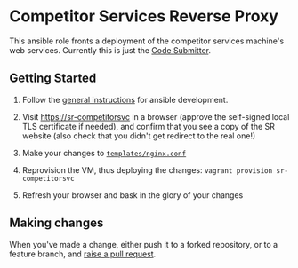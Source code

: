# Competitor Services Reverse Proxy

This ansible role fronts a deployment of the competitor services machine's web
services. Currently this is just the [Code Submitter](../code-submitter/README.md).

## Getting Started

1. Follow the [general instructions](../../README.md) for ansible development.

2. Visit <https://sr-competitorsvc> in a browser (approve the self-signed local TLS
   certificate if needed), and confirm that you see a copy of the SR website
   (also check that you didn't get redirect to the real one!)

3. Make your changes to [`templates/nginx.conf`](templates/nginx.conf)

4. Reprovision the VM, thus deploying the changes: `vagrant provision sr-competitorsvc`

5. Refresh your browser and bask in the glory of your changes

## Making changes

When you've made a change, either push it to a forked repository, or to a
feature branch, and [raise a pull request][raise-a-pr].

[raise-a-pr]: https://github.com/srobo/ansible/pull/new
